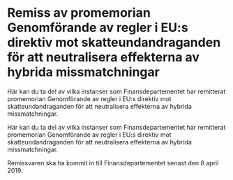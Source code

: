 # Remiss av promemorian Genomförande av regler i EU:s direktiv mot skatteundandraganden för att neutralisera effekterna av hybrida missmatchningar

Här kan du ta del av vilka instanser som Finansdepartementet har remitterat promemorian Genomförande av regler i EU:s direktiv mot skatteundandraganden för att neutralisera effekterna av hybrida missmatchningar.

Här kan du ta del av vilka instanser som Finansdepartementet har remitterat promemorian Genomförande av regler i EU:s direktiv mot skatteundandraganden för att neutralisera effekterna av hybrida missmatchningar.

Remissvaren ska ha kommit in till Finansdepartementet senast den 8 april 2019.
